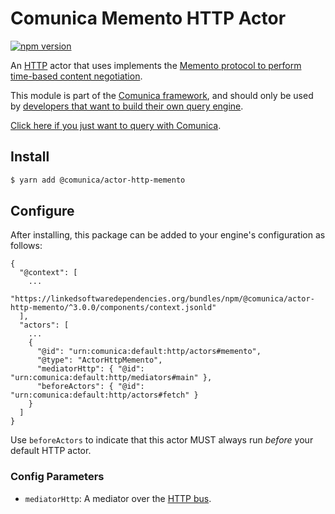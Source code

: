 # Comunica Memento HTTP Actor

[![npm version](https://badge.fury.io/js/%40comunica%2Factor-http-memento.svg)](https://www.npmjs.com/package/@comunica/actor-http-memento)

An [HTTP](https://github.com/comunica/comunica/tree/master/packages/bus-http) actor that
uses implements the [Memento protocol to perform time-based content negotiation](https://comunica.dev/docs/query/advanced/memento/).

This module is part of the [Comunica framework](https://github.com/comunica/comunica),
and should only be used by [developers that want to build their own query engine](https://comunica.dev/docs/modify/).

[Click here if you just want to query with Comunica](https://comunica.dev/docs/query/).

## Install

```bash
$ yarn add @comunica/actor-http-memento
```

## Configure

After installing, this package can be added to your engine's configuration as follows:
```text
{
  "@context": [
    ...
    "https://linkedsoftwaredependencies.org/bundles/npm/@comunica/actor-http-memento/^3.0.0/components/context.jsonld"
  ],
  "actors": [
    ...
    {
      "@id": "urn:comunica:default:http/actors#memento",
      "@type": "ActorHttpMemento",
      "mediatorHttp": { "@id": "urn:comunica:default:http/mediators#main" },
      "beforeActors": { "@id": "urn:comunica:default:http/actors#fetch" }
    }
  ]
}
```

Use `beforeActors` to indicate that this actor MUST always run _before_ your default HTTP actor.

### Config Parameters

* `mediatorHttp`: A mediator over the [HTTP bus](https://github.com/comunica/comunica/tree/master/packages/bus-http).
